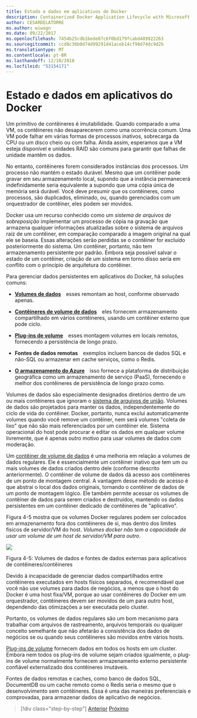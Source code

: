 ```yaml
---
title: Estado e dados em aplicativos do Docker
description: Containerized Docker Application Lifecycle with Microsoft Platform and Tools (Ciclo de vida de aplicativo do Docker em contêineres com a plataforma e as ferramentas da Microsoft)
author: CESARDELATORRE
ms.author: wiwagn
ms.date: 09/22/2017
ms.openlocfilehash: 7454b25cdb1bede87c6f0bd179fcabd489922263
ms.sourcegitcommit: ccd8c36b0d74d99291d41aceb14cf98d74dc9d2b
ms.translationtype: MT
ms.contentlocale: pt-BR
ms.lasthandoff: 12/10/2018
ms.locfileid: "53154171"
---
```

# <a name="state-and-data-in-docker-applications"></a>Estado e dados em aplicativos do Docker

Um primitivo de contêineres é imutabilidade. Quando comparado a uma VM, os contêineres não desaparecerem como uma ocorrência comum. Uma VM pode falhar em várias formas de processos inativos, sobrecarga da CPU ou um disco cheio ou com falha. Ainda assim, esperamos que a VM esteja disponível e unidades RAID são comuns para garantir que falhas de unidade mantêm os dados.

No entanto, contêineres forem considerados instâncias dos processos. Um processo não mantém o estado durável. Mesmo que um contêiner pode gravar em seu armazenamento local, supondo que a instância permanecerá indefinidamente seria equivalente a supondo que uma cópia única de memória será durável. Você deve presumir que os contêineres, como processos, são duplicados, eliminado, ou, quando gerenciados com um orquestrador de contêiner, eles podem ser movidos.

Docker usa um recurso conhecido como um *sistema de arquivos de sobreposição* implementar um processo de cópia na gravação que armazena qualquer informações atualizadas sobre o sistema de arquivos raiz de um contêiner, em comparação comparado a imagem original na qual ele se baseia. Essas alterações serão perdidas se o contêiner for excluído posteriormente do sistema. Um contêiner, portanto, não tem armazenamento persistente por padrão. Embora seja possível salvar o estado de um contêiner, criação de um sistema em torno disso seria em conflito com o princípio de arquitetura do contêiner.

Para gerenciar dados persistentes em aplicativos do Docker, há soluções comuns:

-   [**Volumes de dados**](https://docs.docker.com/engine/tutorials/dockervolumes/) esses remontam ao host, conforme observado apenas.

-   [**Contêineres de volume de dados**](https://docs.docker.com/engine/tutorials/dockervolumes/#/creating-and-mounting-a-data-volume-container) eles fornecem armazenamento compartilhado em vários contêineres, usando um contêiner externo que pode ciclo.

-   [**Plug-ins de volume**](https://docs.docker.com/engine/tutorials/dockervolumes/#/mount-a-shared-storage-volume-as-a-data-volume) esses montagem volumes em locais remotos, fornecendo a persistência de longo prazo.

-   **Fontes de dados remotas** exemplos incluem bancos de dados SQL e não-SQL ou armazenar em cache serviços, como o Redis.

-   [**O armazenamento do Azure**](https://docs.microsoft.com/azure/storage/) isso fornece a plataforma de distribuição geográfica como um armazenamento de serviço (PaaS), fornecendo o melhor dos contêineres de persistência de longo prazo como.

Volumes de dados são especialmente designados diretórios dentro de um ou mais contêineres que ignoram o [sistema de arquivos de união](https://docs.docker.com/glossary/?term=Union%20file%20system). Volumes de dados são projetados para manter os dados, independentemente do ciclo de vida do contêiner. Docker, portanto, nunca exclui automaticamente volumes quando você remove um contêiner, nem será volumes "coleta de lixo" que não são mais referenciados por um contêiner ele. Sistema operacional do host pode procurar e editar os dados em qualquer volume livremente, que é apenas outro motivo para usar volumes de dados com moderação.

Um [contêiner de volume de dados](https://docs.docker.com/glossary/?term=volume) é uma melhoria em relação a volumes de dados regulares. Ele é essencialmente um contêiner inativo que tem um ou mais volumes de dados criados dentro dele (conforme descrito anteriormente). O contêiner de volume de dados dá acesso aos contêineres de um ponto de montagem central. A vantagem desse método de acesso é que abstrai o local dos dados originais, tornando o contêiner de dados de um ponto de montagem lógico. Ele também permite acessar os volumes de contêiner de dados para serem criados e destruídos, mantendo os dados persistentes em um contêiner dedicado de contêineres de "aplicativo".

Figura 4-5 mostra que os volumes Docker regulares podem ser colocados em armazenamento fora dos contêineres de si, mas dentro dos limites físicos de servidor/VM do host. *Volumes docker não tem a capacidade de usar um volume de um host de servidor/VM para outro*.

![](./media/image5.png)

Figura 4-5: Volumes de dados e fontes de dados externas para aplicativos de contêineres/contêineres

Devido à incapacidade de gerenciar dados compartilhados entre contêineres executados em hosts físicos separados, é recomendável que você não use volumes para dados de negócios, a menos que o host do Docker é uma host fixa/VM, porque ao usar contêineres do Docker em um orquestrador, contêineres devem ser movidos de um para outro host, dependendo das otimizações a ser executada pelo cluster.

Portanto, os volumes de dados regulares são um bom mecanismo para trabalhar com arquivos de rastreamento, arquivos temporais ou qualquer conceito semelhante que não afetarão a consistência dos dados de negócios se ou quando seus contêineres são movidos entre vários hosts.

[Plug-ins de volume](https://docs.docker.com/engine/extend/plugins_volume/) fornecem dados em todos os hosts em um cluster. Embora nem todos os plug-ins de volume sejam criados igualmente, o plug-ins de volume normalmente fornecem armazenamento externo persistente confiável externalizado dos contêineres imutáveis.

Fontes de dados remotas e caches, como banco de dados SQL, DocumentDB ou um cache remoto como o Redis seria o mesmo que o desenvolvimento sem contêineres. Essa é uma das maneiras preferenciais e comprovadas, para armazenar dados de aplicativo de negócios.

>[!div class="step-by-step"]
>[Anterior](monolithic-applications.md)
>[Próximo](soa-applications.md)